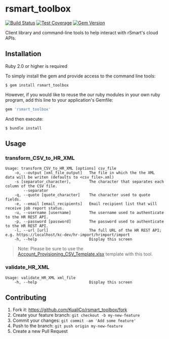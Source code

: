 # rsmart_toolbox

[![Build Status](https://travis-ci.org/rSmart/rsmart_toolbox.svg?branch=master)](https://travis-ci.org/rSmart/rsmart_toolbox)
[![Test Coverage](https://codeclimate.com/github/rSmart/rsmart_toolbox/badges/coverage.svg)](https://codeclimate.com/github/rSmart/rsmart_toolbox)
[![Gem Version](https://badge.fury.io/rb/rsmart_toolbox.svg)](http://badge.fury.io/rb/rsmart_toolbox)

Client library and command-line tools to help interact with rSmart's cloud APIs.

## Installation

Ruby 2.0 or higher is required

To simply install the gem and provide access to the command line tools:

    $ gem install rsmart_toolbox

However, if you would like to reuse the our ruby modules in your own ruby program,
add this line to your application's Gemfile:

```ruby
gem 'rsmart_toolbox'
```

And then execute:

    $ bundle install

## Usage

### transform_CSV_to_HR_XML

```
Usage: transform_CSV_to_HR_XML [options] csv_file
    -o, --output [xml_file_output]   The file in which the the XML data will be writen (defaults to <csv_file>.xml)
    -s [separator_character],        The character that separates each column of the CSV file.
        --separator
    -q, --quote [quote_character]    The character used to quote fields.
    -e, --email [email_recipients]   Email recipient list that will receive job report status.
    -u, --username [username]        The username used to authenticate to the HR REST API.
    -p, --password [password]        The password used to authenticate to the HR REST API.
    -l, --url [url]                  The full URL of the HR REST API; e.g. https://localhost/kc-dev/hr-import/hrimport/import
    -h, --help                       Display this screen
```
> Note: Please be sure to use the [Account_Provisioning_CSV_Template.xlsx](https://github.com/rSmart/rsmart_toolbox/raw/master/Account_Provisioning_CSV_Template.xlsx) template with this tool.

### validate_HR_XML

```
Usage: validate_HR_XML xml_file
    -h, --help                       Display this screen
```

## Contributing

1. Fork it: https://github.com/KualiCo/rsmart_toolbox/fork
2. Create your feature branch: `git checkout -b my-new-feature`
3. Commit your changes: `git commit -am 'Add some feature'`
4. Push to the branch: `git push origin my-new-feature`
5. Create a new Pull Request
